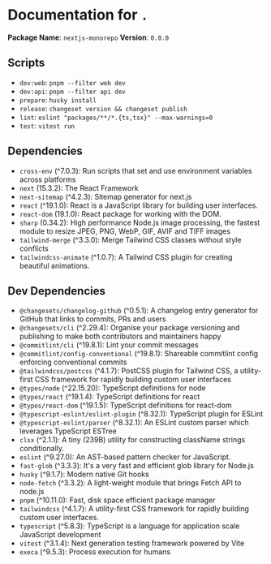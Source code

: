 # Documentation for `.`

**Package Name**: `nextjs-monorepo`
**Version**: `0.0.0`

## Scripts
- `dev:web`: `pnpm --filter web dev`
- `dev:api`: `pnpm --filter api dev`
- `prepare`: `husky install`
- `release`: `changeset version && changeset publish`
- `lint`: `eslint "packages/**/*.{ts,tsx}" --max-warnings=0`
- `test`: `vitest run`

## Dependencies
- `cross-env` (^7.0.3): Run scripts that set and use environment variables across platforms
- `next` (15.3.2): The React Framework
- `next-sitemap` (^4.2.3): Sitemap generator for next.js
- `react` (^19.1.0): React is a JavaScript library for building user interfaces.
- `react-dom` (19.1.0): React package for working with the DOM.
- `sharp` (0.34.2): High performance Node.js image processing, the fastest module to resize JPEG, PNG, WebP, GIF, AVIF and TIFF images
- `tailwind-merge` (^3.3.0): Merge Tailwind CSS classes without style conflicts
- `tailwindcss-animate` (^1.0.7): A Tailwind CSS plugin for creating beautiful animations.

## Dev Dependencies
- `@changesets/changelog-github` (^0.5.1): A changelog entry generator for GitHub that links to commits, PRs and users
- `@changesets/cli` (^2.29.4): Organise your package versioning and publishing to make both contributors and maintainers happy
- `@commitlint/cli` (^19.8.1): Lint your commit messages
- `@commitlint/config-conventional` (^19.8.1): Shareable commitlint config enforcing conventional commits
- `@tailwindcss/postcss` (^4.1.7): PostCSS plugin for Tailwind CSS, a utility-first CSS framework for rapidly building custom user interfaces
- `@types/node` (^22.15.20): TypeScript definitions for node
- `@types/react` (^19.1.4): TypeScript definitions for react
- `@types/react-dom` (^19.1.5): TypeScript definitions for react-dom
- `@typescript-eslint/eslint-plugin` (^8.32.1): TypeScript plugin for ESLint
- `@typescript-eslint/parser` (^8.32.1): An ESLint custom parser which leverages TypeScript ESTree
- `clsx` (^2.1.1): A tiny (239B) utility for constructing className strings conditionally.
- `eslint` (^9.27.0): An AST-based pattern checker for JavaScript.
- `fast-glob` (^3.3.3): It's a very fast and efficient glob library for Node.js
- `husky` (^9.1.7): Modern native Git hooks
- `node-fetch` (^3.3.2): A light-weight module that brings Fetch API to node.js
- `pnpm` (^10.11.0): Fast, disk space efficient package manager
- `tailwindcss` (^4.1.7): A utility-first CSS framework for rapidly building custom user interfaces.
- `typescript` (^5.8.3): TypeScript is a language for application scale JavaScript development
- `vitest` (^3.1.4): Next generation testing framework powered by Vite
- `execa` (^9.5.3): Process execution for humans